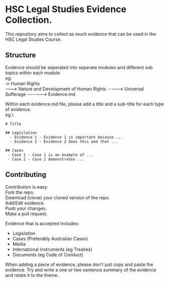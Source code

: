 # HSC Legal Studies Evidence Collection.
This repository aims to collect as much evidence that can be used in the HSC Legal Studies Course.

## Structure
Evidence should be seperated into seperate modules and different sub topics within each module.\
eg.\
-> Human Rights\
---> Nature and Development of Human Rights
-----> Universal Sufferage
-------> Evidence.md

Within each evidence.md file, please add a title and a sub-title for each type of evidence.\
eg.\
```
# Title

## Legislation
  - Evidence 1 - Evidence 1 is important because ...
  - Evidence 2 - Evidence 2 does this and that ...
  
## Cases
 - Case 1 - Case 1 is an example of ...
 - Case 2 - Case 2 demonstrates ...
```

## Contributing
Contribution is easy:\
Fork the repo.\
Download (clone) your cloned version of the repo.\
Add/Edit evidence.\
Push your changes.\
Make a pull request.

Evidence that is accepted includes:
- Legislation
- Cases (Preferably Australian Cases)
- Media
- International Instruments (eg Treaties)
- Documents (eg Code of Conduct)

When adding a piece of evidence, please don't just copy and paste the evidence. Try and write a one or two sentence summary of the evidence and relate it to the theme.
